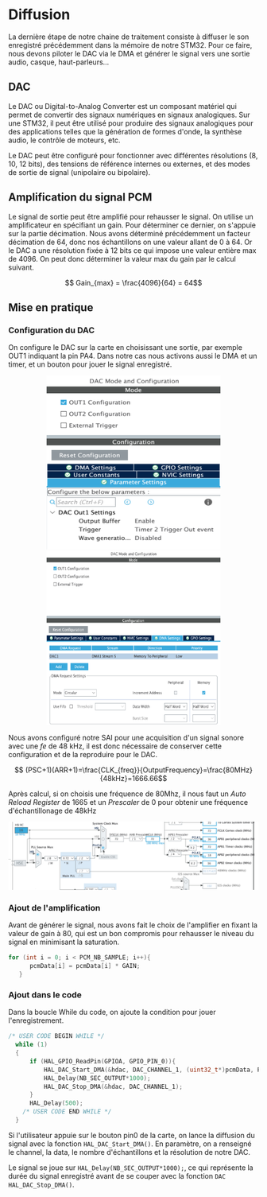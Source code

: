 # Diffusion

La dernière étape de notre chaine de traitement consiste à diffuser le son enregistré précédemment dans la mémoire de notre STM32. Pour ce faire, nous devons piloter le DAC via le DMA et générer le signal vers une sortie audio, casque, haut-parleurs... 

## DAC

Le DAC ou Digital-to-Analog Converter est un composant matériel qui permet de convertir des signaux numériques en signaux analogiques. Sur une STM32, il peut être utilisé pour produire des signaux analogiques pour des applications telles que la génération de formes d'onde, la synthèse audio, le contrôle de moteurs, etc.

Le DAC peut être configuré pour fonctionner avec différentes résolutions (8, 10, 12 bits), des tensions de référence internes ou externes, et des modes de sortie de signal (unipolaire ou bipolaire). 

## Amplification du signal PCM

Le signal de sortie peut être amplifié pour rehausser le signal. On utilise un amplificateur en spécifiant un gain. Pour déterminer ce dernier, on s'appuie sur la partie décimation. Nous avons déterminé précédemment un facteur décimation de 64, donc nos échantillons on une valeur allant de 0 à 64. Or le DAC a une résolution fixée à 12 bits ce qui impose une valeur entière max de 4096. On peut donc déterminer la valeur max du gain par le calcul suivant.

$$ Gain_{max} = \frac{4096}{64} = 64$$

## Mise en pratique

### Configuration du DAC

On configure le DAC sur la carte en choisissant une sortie, par exemple OUT1 indiquant la pin PA4. Dans notre cas nous activons aussi le DMA et un timer, et un bouton pour jouer le signal enregistré.

<p align="center">

  <img src="./img/DAC_config.png" alt="screenV0" width="350" height="350" >

  <img src="./img/DAC_config2.png" alt="screenV0" width="350" height="350">

</p>

Nous avons configuré notre SAI pour une acquisition d'un signal sonore avec une _fe_ de 48 kHz, il est donc nécessaire de conserver cette configuration et de la reproduire pour le DAC. 

$$ (PSC+1)(ARR+1)=\frac{CLK_{freq}}{OutputFrequency}=\frac{80MHz}{48kHz}=1666.66$$

Après calcul, si on choisis une fréquence de 80Mhz, il nous faut un _Auto Reload Register_ de 1665 et un _Prescaler_ de 0 pour obtenir une fréquence d'échantillonage de 48kHz

![alt text](./img/clock_timer.png)


### Ajout de l'amplification

Avant de générer le signal, nous avons fait le choix de l'amplifier en fixant la valeur de gain à 80, qui est un bon compromis pour rehausser le niveau du signal en minimisant la saturation.

```c
for (int i = 0; i < PCM_NB_SAMPLE; i++){
 	  pcmData[i] = pcmData[i] * GAIN;
   }
```

### Ajout dans le code

Dans la boucle While du code, on ajoute la condition pour jouer l'enregistrement.

```c
/* USER CODE BEGIN WHILE */
  while (1)
  {
	  if (HAL_GPIO_ReadPin(GPIOA, GPIO_PIN_0)){
		  HAL_DAC_Start_DMA(&hdac, DAC_CHANNEL_1, (uint32_t*)pcmData, PCM_NB_SAMPLE, DAC_ALIGN_12B_R);
		  HAL_Delay(NB_SEC_OUTPUT*1000);
		  HAL_DAC_Stop_DMA(&hdac, DAC_CHANNEL_1);
	  }
	  HAL_Delay(500);
    /* USER CODE END WHILE */
  }
```

Si l'utilisateur appuie sur le bouton pin0 de la carte, on lance la diffusion du signal avec la fonction `HAL_DAC_Start_DMA()`. En paramètre, on a renseigné le channel, la data, le nombre d'échantillons et la résolution de notre DAC.

Le signal se joue sur `HAL_Delay(NB_SEC_OUTPUT*1000);`, ce qui représente la durée du signal enregistré avant de se couper avec la fonction `DAC HAL_DAC_Stop_DMA()`.




